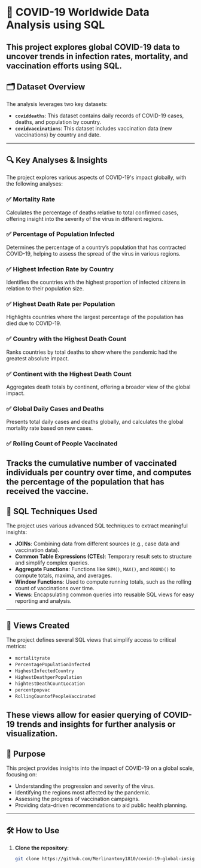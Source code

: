 # 🦠 COVID-19 Worldwide Data Analysis using SQL

This project explores global COVID-19 data to uncover trends in infection rates, mortality, and vaccination efforts using SQL. 
---
## 🗂️ Dataset Overview
The analysis leverages two key datasets:
- **`coviddeaths`**: This dataset contains daily records of COVID-19 cases, deaths, and population by country.
- **`covidvaccinations`**: This dataset includes vaccination data (new vaccinations) by country and date.
---
## 🔍 Key Analyses & Insights
The project explores various aspects of COVID-19's impact globally, with the following analyses:

### ✅ **Mortality Rate**
Calculates the percentage of deaths relative to total confirmed cases, offering insight into the severity of the virus in different regions.

### ✅ **Percentage of Population Infected**
Determines the percentage of a country’s population that has contracted COVID-19, helping to assess the spread of the virus in various regions.

### ✅ **Highest Infection Rate by Country**
Identifies the countries with the highest proportion of infected citizens in relation to their population size.

### ✅ **Highest Death Rate per Population**
Highlights countries where the largest percentage of the population has died due to COVID-19.

### ✅ **Country with the Highest Death Count**
Ranks countries by total deaths to show where the pandemic had the greatest absolute impact.

### ✅ **Continent with the Highest Death Count**
Aggregates death totals by continent, offering a broader view of the global impact.

### ✅ **Global Daily Cases and Deaths**
Presents total daily cases and deaths globally, and calculates the global mortality rate based on new cases.

### ✅ **Rolling Count of People Vaccinated**
Tracks the cumulative number of vaccinated individuals per country over time, and computes the percentage of the population that has received the vaccine.
---

## 🧠 SQL Techniques Used
The project uses various advanced SQL techniques to extract meaningful insights:

- **JOINs**: Combining data from different sources (e.g., case data and vaccination data).
- **Common Table Expressions (CTEs)**: Temporary result sets to structure and simplify complex queries.
- **Aggregate Functions**: Functions like `SUM()`, `MAX()`, and `ROUND()` to compute totals, maxima, and averages.
- **Window Functions**: Used to compute running totals, such as the rolling count of vaccinations over time.
- **Views**: Encapsulating common queries into reusable SQL views for easy reporting and analysis.
---

## 🧱 Views Created
The project defines several SQL views that simplify access to critical metrics:

- `mortalityrate`
- `PercentagePopulationInfected`
- `HighestInfectedCountry`
- `HighestDeathperPopulation`
- `hightestDeathCountLocation`
- `percentpopvac`
- `RollingCountofPeopleVaccinated`

These views allow for easier querying of COVID-19 trends and insights for further analysis or visualization.
---

## 📌 Purpose

This project provides insights into the impact of COVID-19 on a global scale, focusing on:

- Understanding the progression and severity of the virus.
- Identifying the regions most affected by the pandemic.
- Assessing the progress of vaccination campaigns.
- Providing data-driven recommendations to aid public health planning.
---

## 🛠️ How to Use

1. **Clone the repository**:
   ```bash
   git clone https://github.com/Merlinantony1810/covid-19-global-insights.git

